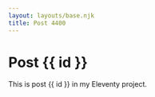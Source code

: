 ```yaml
---
layout: layouts/base.njk
title: Post 4400
---
```


# Post {{ id }}

This is post {{ id }} in my Eleventy project.
